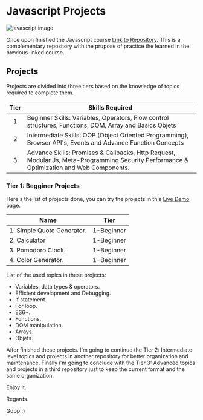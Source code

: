 # Javascript Projects

![javascript image](https://northsoft.co/blog/wp-content/uploads/2022/11/image.jpeg)

Once upon finished the Javascript course [Link to Repository](https://github.com/gdpp/javascript). This is a complementary repository with the prupose of practice the learned in the previous linked course.

## Projects

Projects are divided into three tiers based on the knowledge of topics required to complete them.

| Tier | Skills Required                                                                                                                          |
| :--: | ---------------------------------------------------------------------------------------------------------------------------------------- |
|  1   | Beginner Skills: Variables, Operators, Flow control structures, Functions, DOM, Array and Basics Objets                                  |
|  2   | Intermediate Skills: OOP (Object Oriented Programming), Browser API's, Events and Advance Function Concepts                              |
|  3   | Advance Skills: Promises & Callbacks, Http Request, Modular Js, Meta-Programming Security Performance & Optimization and Web Components. |

### Tier 1: Begginer Projects

Here's the list of projects done, you can try the projects in this [Live Demo]() page.

| Name                       | Tier       |
| -------------------------- | ---------- |
| 1. Simple Quote Generator. | 1-Beginner |
| 2. Calculator              | 1-Beginner |
| 3. Pomodoro Clock.         | 1-Beginner |
| 4. Color Generator.        | 1-Beginner |

List of the used topics in these projects:

-   Variables, data types & operators.
-   Efficient development and Debugging.
-   If statement.
-   For loop.
-   ES6+.
-   Functions.
-   DOM manipulation.
-   Arrays.
-   Objets.

After finished these projects. I'm going to continue the Tier 2: Intermediate level topics and projects in another repository for better organization and maintenance. Finally i'm going to conclude with the Tier 3: Advanced topics and projects in a third repository just to keep the current format and the same organization.

Enjoy It.

Regards.

Gdpp :)
